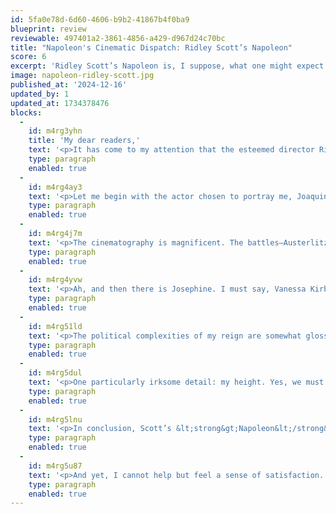 ```yaml
---
id: 5fa0e78d-6d60-4606-b9b2-41867b4f0ba9
blueprint: review
reviewable: 497401a2-3861-4856-a429-d967d24c70bc
title: "Napoleon's Cinematic Dispatch: Ridley Scott’s Napoleon"
score: 6
excerpt: 'Ridley Scott’s Napoleon is, I suppose, what one might expect from a Hollywood epic—grand, dramatic, and larger than life, yet still missing the finer details. He gives the audience a glimpse of my glory, but only a glimpse. The complexity of my mind, the intricacies of my plans, the true depth of my ambition—these are but shadows in his film. I suppose I must live with the fact that no movie can truly capture the immensity of my life and achievements in a mere two hours.'
image: napoleon-ridley-scott.jpg
published_at: '2024-12-16'
updated_by: 1
updated_at: 1734378476
blocks:
  -
    id: m4rg3yhn
    title: 'My dear readers,'
    text: '<p>It has come to my attention that the esteemed director Ridley Scott, a man known for his ability to bring great epics to the screen, has dared to produce a film that bears my name. Naturally, I approached this project with a mixture of curiosity and skepticism. After all, how many times must I endure the endless parade of filmmakers and authors who claim to &quot;understand&quot; me, yet fail to capture the essence of who I am? I am no simple general, no mere man of the battlefield, and yet they always reduce me to one or the other.</p>'
    type: paragraph
    enabled: true
  -
    id: m4rg4ay3
    text: '<p>Let me begin with the actor chosen to portray me, Joaquin Phoenix. Ah, Joaquin! There is something in his eyes, a brooding intensity, which I admit stirred a flicker of recognition within me. He grasps the ambition, the sheer force of will that drove me to conquer Europe, though at times he seems to dwell a bit too much on my darker moods. Yes, I could be brooding, especially when surrounded by incompetence, but I was also a man of vision, wit, and charm! Did the film capture my charm? Not nearly enough, I fear.</p>'
    type: paragraph
    enabled: true
  -
    id: m4rg4j7m
    text: '<p>The cinematography is magnificent. The battles—Austerlitz, for instance—are brought to life with the full force of modern technology. The chaos, the smoke, the clash of steel, all beautifully rendered. But I must ask, where is the elegance of my strategy? My battlefield genius is not in the spectacle of cannons and cavalry alone. It is in the meticulous planning, the way I could outthink my enemies before a single shot was fired. Scott shows me fighting like a lion, but does he show me thinking like a chess master? Only in fleeting moments.</p>'
    type: paragraph
    enabled: true
  -
    id: m4rg4yvw
    text: '<p>Ah, and then there is Josephine. I must say, Vanessa Kirby captures her allure, though I wonder if the film focuses a bit too much on our tumultuous relationship. Josephine was indeed the love of my life, but she was also a source of constant frustration. Scott’s film paints our marriage as a passionate, almost Shakespearean affair, but I ask you—where are the subtleties? Josephine was cunning, ambitious in her own right, and our relationship was not just about love but power. I had empires to manage, yet the film suggests my heart was always with her. Flattering, perhaps, but simplistic.</p>'
    type: paragraph
    enabled: true
  -
    id: m4rg51ld
    text: '<p>The political complexities of my reign are somewhat glossed over in favor of action and spectacle, but this, I understand, is the nature of cinema. The subtleties of the Napoleonic Code or my reforms to education are perhaps less thrilling to the average viewer than a cavalry charge, but it is in these reforms that my true legacy lies. Will the audience remember me as a man of vision or merely as a conqueror? I suppose that is the eternal question.</p>'
    type: paragraph
    enabled: true
  -
    id: m4rg5dul
    text: '<p>One particularly irksome detail: my height. Yes, we must address it. Ridley Scott, to his credit, does not make a farce of the long-standing myth that I was short, but he also does little to dispel it. I was of average height for my time! Let us set the record straight once and for all.</p>'
    type: paragraph
    enabled: true
  -
    id: m4rg5lnu
    text: '<p>In conclusion, Scott’s &lt;strong&gt;Napoleon&lt;/strong&gt; is, I suppose, what one might expect from a Hollywood epic—grand, dramatic, and larger than life, yet still missing the finer details. He gives the audience a glimpse of my glory, but only a glimpse. The complexity of my mind, the intricacies of my plans, the true depth of my ambition—these are but shadows in his film. I suppose I must live with the fact that no movie can truly capture the immensity of my life and achievements in a mere two hours.</p>'
    type: paragraph
    enabled: true
  -
    id: m4rg5u87
    text: '<p>And yet, I cannot help but feel a sense of satisfaction. My name once again rings in the halls of modern culture, my deeds immortalized (albeit imperfectly) for a new generation. For that, Ridley Scott, I tip my hat. You may have failed to capture the full measure of me, but at least you tried. That is more than can be said for most.</p>'
    type: paragraph
    enabled: true
---
```

